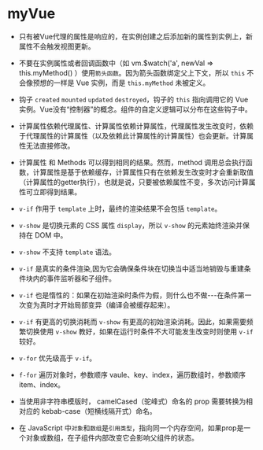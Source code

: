# myVue

* 只有被Vue代理的属性是响应的，在实例创建之后添加新的属性到实例上，新属性不会触发视图更新。
* 不要在实例属性或者回调函数中（如 vm.$watch('a', newVal => this.myMethod() ）使用`箭头函数`。因为箭头函数绑定父上下文，所以 `this` 不会像预想的一样是 Vue 实例，而是 `this.myMethod` 未被定义。
* 钩子 `created` `mounted` `updated` `destroyed`，钩子的 `this` 指向调用它的 Vue 实例。Vue没有“控制器”的概念。组件的自定义逻辑可以分布在这些钩子中。
* 计算属性依赖代理属性、计算属性依赖计算属性，代理属性发生改变时，依赖于代理属性的计算属性（以及依赖此计算属性的计算属性）也会更新。计算属性无法直接修改。
* 计算属性 和 Methods 可以得到相同的结果。然而，method 调用总会执行函数，计算属性是基于依赖缓存，计算属性只有在依赖发生改变时才会重新取值（计算属性的getter执行），也就是说，只要被依赖属性不变，多次访问计算属性可立即得到结果。
* `v-if` 作用于 `template` 上时，最终的渲染结果不会包括 `template`。
* `v-show` 是切换元素的 CSS 属性 `display`，所以 `v-show` 的元素始终渲染并保持在 DOM 中。
* `v-show` 不支持 `template` 语法。
* `v-if` 是真实的条件渲染,因为它会确保条件块在切换当中适当地销毁与重建条件块内的事件监听器和子组件。
* `v-if` 也是惰性的：如果在初始渲染时条件为假，则什么也不做---在条件第一次变为真时才开始局部变异（编译会被缓存起来）。
* `v-if` 有更高的切换消耗而 `v-show` 有更高的初始渲染消耗。因此，如果需要频繁切换使用 `v-show` 教好，如果在运行时条件不大可能发生改变时则使用 `v-if` 较好。
* `v-for` 优先级高于 `v-if`。
* `f-for` 遍历对象时，参数顺序 vaule、key、index，遍历数组时，参数顺序 item、index。

* 当使用非字符串模版时， camelCased（驼峰式）命名的 prop 需要转换为相对应的 kebab-case（短横线隔开式）命名。
* 在 JavaScript 中`对象`和`数组`是`引用类型`，指向同一个内存空间，如果prop是一个对象或数组，在子组件内部改变它会影响父组件的状态。